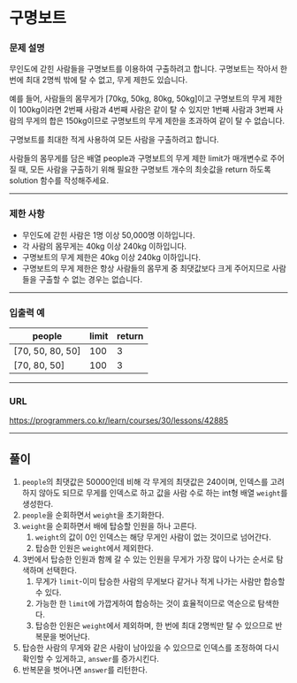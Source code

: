 # 구명보트

### 문제 설명

무인도에 갇힌 사람들을 구명보트를 이용하여 구출하려고 합니다. 구명보트는 작아서 한 번에 최대 2명씩 밖에 탈 수 없고, 무게 제한도 있습니다.

예를 들어, 사람들의 몸무게가 [70kg, 50kg, 80kg, 50kg]이고 구명보트의 무게 제한이 100kg이라면 2번째 사람과 4번째 사람은 같이 탈 수 있지만 1번째 사람과 3번째 사람의 무게의 합은 150kg이므로 구명보트의 무게 제한을 초과하여 같이 탈 수 없습니다.

구명보트를 최대한 적게 사용하여 모든 사람을 구출하려고 합니다.

사람들의 몸무게를 담은 배열 people과 구명보트의 무게 제한 limit가 매개변수로 주어질 때, 모든 사람을 구출하기 위해 필요한 구명보트 개수의 최솟값을 return 하도록 solution 함수를 작성해주세요.

-----------
### 제한 사항

- 무인도에 갇힌 사람은 1명 이상 50,000명 이하입니다.
- 각 사람의 몸무게는 40kg 이상 240kg 이하입니다.
- 구명보트의 무게 제한은 40kg 이상 240kg 이하입니다.
- 구명보트의 무게 제한은 항상 사람들의 몸무게 중 최댓값보다 크게 주어지므로 사람들을 구출할 수 없는 경우는 없습니다.

-----------
### 입출력 예

| people           | limit | return |
|------------------|-------|--------|
| [70, 50, 80, 50] | 100   | 3      |
| [70, 80, 50]     | 100   | 3      |

-----------
### URL

https://programmers.co.kr/learn/courses/30/lessons/42885

-----------
## 풀이
1. `people`의 최댓값은 50000인데 비해 각 무게의 최댓값은 240이며, 인덱스를 고려하지 않아도 되므로 무게를 인덱스로 하고 값을 사람 수로 하는 int형 배열 `weight`를 생성한다.
2. `people`을 순회하면서 `weight`을 초기화한다.
3. `weight`을 순회하면서 배에 탑승할 인원을 하나 고른다.
   1. `weight`의 값이 0인 인덱스는 해당 무게인 사람이 없는 것이므로 넘어간다.
   2. 탑승한 인원은 `weight`에서 제외한다.
4. 3번에서 탑승한 인원과 함께 갈 수 있는 인원을 무게가 가장 많이 나가는 순서로 탐색하며 선택한다.
   1. 무게가 `limit`-이미 탑승한 사람의 무게보다 같거나 적게 나가는 사람만 합승할 수 있다.
   2. 가능한 한 `limit`에 가깝게하여 합승하는 것이 효율적이므로 역순으로 탐색한다.
   3. 탑승한 인원은 `weight`에서 제외하며, 한 번에 최대 2명씩만 탈 수 있으므로 반복문을 벗어난다.
5. 탑승한 사람의 무게와 같은 사람이 남아있을 수 있으므로 인덱스를 조정하여 다시 확인할 수 있게하고, `answer`를 증가시킨다.
6. 반복문을 벗어나면 `answer`를 리턴한다.